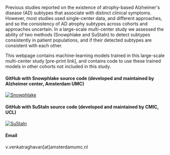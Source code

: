 Previous studies reported on the existence of atrophy-based Alzheimer's disease (AD) subtypes that associate with distinct clinical symptoms. 
However, most studies used single-center data, and different approaches, and so the consistency of AD atrophy subtypes across cohorts and approaches uncertain. 
In a large-scale multi-center study we assessed the ability of two methods (Snowphlake and SuStaIn) to detect subtypes consistently in patient populations, 
and if their detected subtypes are consistent with each other.

This webpage contains machine-learning models trained in this large-scale multi-center study [pre-print link], and contains code to use these trained models in other cohorts not included in this study.

#### GitHub with Snowphlake source code (developed and maintained by Alzheimer center, Amsterdam UMC)
[![Snowphlake](https://img.shields.io/badge/Snowphlake-github-blue)](https://github.com/snowphlake-dpm/snowphlake)

#### GitHub with SuStaIn source code (developed and maintained by CMIC, UCL)
[![SuStaIn](https://img.shields.io/badge/SuStaIn-github-blue)](https://github.com/ucl-pond/pySuStaIn)

#### Email
v.venkatraghavan[at]amsterdamumc.nl


